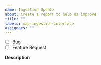 ```yaml
---
name: Ingestion Update
about: Create a report to help us improve
title: ""
labels: map-ingestion-interface
assignees: ""
---
```


- [ ] Bug
- [ ] Feature Request

**Description**
